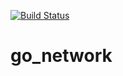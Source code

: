 [![Build Status](https://travis-ci.org/mchirico/go_network.svg?branch=master)](https://travis-ci.org/mchirico/go_network)
# go_network